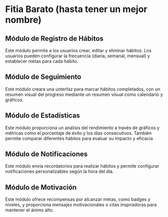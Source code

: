 # Fitia Barato (hasta tener un mejor nombre)

## Módulo de Registro de Hábitos
Este módulo permite a los usuarios crear, editar y eliminar hábitos. Los usuarios pueden configurar la frecuencia (diaria, semanal, mensual) y establecer metas para cada hábito.

## Módulo de Seguimiento
Este módulo creara una unterfaz para marcar hábitos completados, con un resumen visual del progreso mediante un resumen visual como calendario y gráficos.

## Módulo de Estadísticas
Este módulo proporciona un análisis del rendimiento a través de gráficos y métricas como el porcentaje de éxito y los días consecutivos. También permite comparar diferentes hábitos para evaluar su impacto y eficacia

## Módulo de Notificaciones
Este módulo envía recordatorios para realizar hábitos y permite configurar notificaciones personalizables según la hora del día.

## Módulo de Motivación
Este módulo ofrece recompensas por alcanzar metas, como badges y niveles, y proporciona mensajes motivacionales o citas inspiradoras para mantener el ánimo alto.

